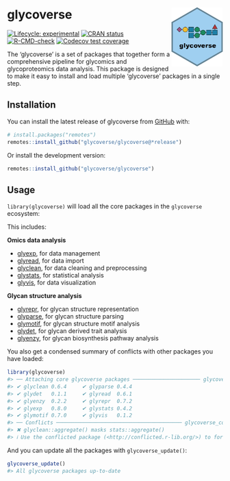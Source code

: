 
<!-- README.md is generated from README.Rmd. Please edit that file -->

# glycoverse <a href="https://glycoverse.github.io/glycoverse/"><img src="man/figures/logo.png" align="right" height="138" /></a>

<!-- badges: start -->

[![Lifecycle:
experimental](https://img.shields.io/badge/lifecycle-experimental-orange.svg)](https://lifecycle.r-lib.org/articles/stages.html#experimental)
[![CRAN
status](https://www.r-pkg.org/badges/version/glycoverse)](https://CRAN.R-project.org/package=glycoverse)
[![R-CMD-check](https://github.com/glycoverse/glycoverse/actions/workflows/R-CMD-check.yaml/badge.svg)](https://github.com/glycoverse/glycoverse/actions/workflows/R-CMD-check.yaml)
[![Codecov test
coverage](https://codecov.io/gh/glycoverse/glycoverse/graph/badge.svg)](https://app.codecov.io/gh/glycoverse/glycoverse)
<!-- badges: end -->

The ‘glycoverse’ is a set of packages that together form a comprehensive
pipeline for glycomics and glycoproteomics data analysis. This package
is designed to make it easy to install and load multiple ‘glycoverse’
packages in a single step.

## Installation

You can install the latest release of glycoverse from
[GitHub](https://github.com/) with:

``` r
# install.packages("remotes")
remotes::install_github("glycoverse/glycoverse@*release")
```

Or install the development version:

``` r
remotes::install_github("glycoverse/glycoverse")
```

## Usage

`library(glycoverse)` will load all the core packages in the
`glycoverse` ecosystem:

This includes:

**Omics data analysis**

-   [glyexp](glycoverse.github.io/glyexp/), for data management
-   [glyread](glycoverse.github.io/glyread/), for data import
-   [glyclean](glycoverse.github.io/glyclean/), for data cleaning and
    preprocessing
-   [glystats](glycoverse.github.io/glystats/), for statistical analysis
-   [glyvis](glycoverse.github.io/glyvis/), for data visualization

**Glycan structure analysis**

-   [glyrepr](glycoverse.github.io/glyrepr/), for glycan structure
    representation
-   [glyparse](glycoverse.github.io/glyparse/), for glycan structure
    parsing
-   [glymotif](glycoverse.github.io/glymotif/), for glycan structure
    motif analysis
-   [glydet](glycoverse.github.io/glydet/), for glycan derived trait
    analysis
-   [glyenzy](glycoverse.github.io/glyenzy/), for glycan biosynthesis
    pathway analysis

You also get a condensed summary of conflicts with other packages you
have loaded:

``` r
library(glycoverse)
#> ── Attaching core glycoverse packages ────────────────────── glycoverse 0.1.0 ──
#> ✔ glyclean 0.6.4     ✔ glyparse 0.4.4
#> ✔ glydet   0.1.1     ✔ glyread  0.6.1
#> ✔ glyenzy  0.2.2     ✔ glyrepr  0.7.2
#> ✔ glyexp   0.8.0     ✔ glystats 0.4.2
#> ✔ glymotif 0.7.0     ✔ glyvis   0.1.2
#> ── Conflicts ───────────────────────────────────────── glycoverse_conflicts() ──
#> ✖ glyclean::aggregate() masks stats::aggregate()
#> ℹ Use the conflicted package (<http://conflicted.r-lib.org/>) to force all conflicts to become errors
```

And you can update all the packages with `glycoverse_update()`:

``` r
glycoverse_update()
#> All glycoverse packages up-to-date
```
